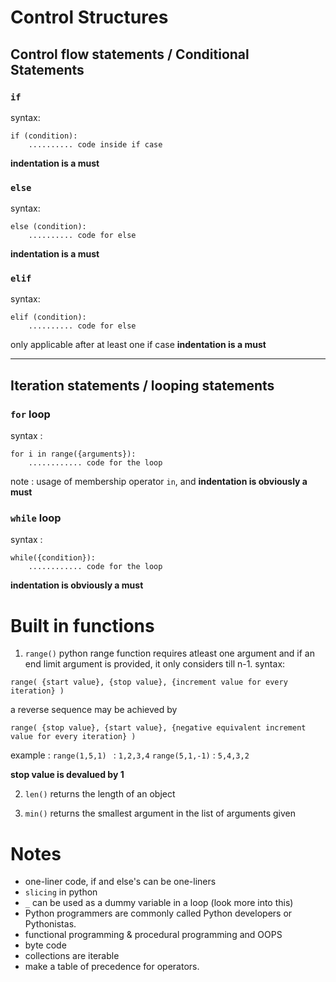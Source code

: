 # Control Structures

## Control flow statements / Conditional Statements
### `if`
syntax:
```
if (condition):
    .......... code inside if case
```
**indentation is a must**


### `else`
syntax:
```
else (condition):
    .......... code for else 
```
**indentation is a must**


### `elif`
syntax: 
```
elif (condition):
    .......... code for else 
```
only applicable after at least one if case
**indentation is a must**

---

## Iteration statements / looping statements

### `for` loop
syntax :
```
for i in range({arguments}):
    ............ code for the loop
```
note : usage of membership operator `in`, and **indentation is obviously a must**

### `while` loop
syntax :
```
while({condition}):
    ............ code for the loop
```
**indentation is obviously a must**

# Built in functions 
1) `range()`
python range function requires atleast one argument and if an end limit argument is provided, it only considers till n-1.
syntax:
```
range( {start value}, {stop value}, {increment value for every iteration} )
```

a reverse sequence may be achieved by 
```
range( {stop value}, {start value}, {negative equivalent increment value for every iteration} )
```

example : 
`range(1,5,1) ` : `1,2,3,4`
`range(5,1,-1)` : `5,4,3,2`

**stop value is devalued by 1**


2) `len()` 
returns the length of an object

3) `min()` 
returns the smallest argument in the list of arguments given

# Notes
- one-liner code, if and else's can be one-liners
- `slicing` in python
- `_` can be used as a dummy variable in a loop (look more into this)
- Python programmers are commonly called Python developers or 
  Pythonistas.
- functional programming & procedural programming and OOPS
- byte code
- collections are iterable
- make a table of precedence for operators.